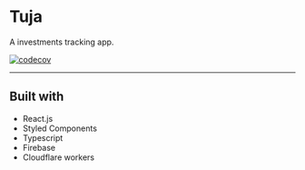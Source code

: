 # Tuja

A investments tracking app.

[![codecov](https://codecov.io/gh/QingqiShi/tuja-app/branch/master/graph/badge.svg?token=pmbhHTVfeM)](https://codecov.io/gh/QingqiShi/tuja-app)

---

## Built with

- React.js
- Styled Components
- Typescript
- Firebase
- Cloudflare workers
